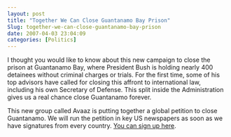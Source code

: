 ```yaml
---
layout: post
title: "Together We Can Close Guantanamo Bay Prison"
Slug: together-we-can-close-guantanamo-bay-prison
date: 2007-04-03 23:04:09
categories: [Politics]
---
```

I thought you would like to know about this new campaign to close the prison at Guantanamo Bay, where President Bush is holding nearly 400 detainees without criminal charges or trials. For the first time, some of his top advisors have called for closing this affront to international law, including his own Secretary of Defense. This split inside the Administration gives us a real chance close Guantanamo forever.

This new group called Avaaz is putting together a global petition to close Guantanamo. We will run the petition in key US newspapers as soon as we have signatures from every country. [You can sign up here](http://www.avaaz.org/en/close_guantanamo).
